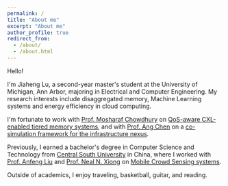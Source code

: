 ```yaml
---
permalink: /
title: "About me"
excerpt: "About me"
author_profile: true
redirect_from: 
  - /about/
  - /about.html
---
```

  
Hello!

I'm Jiaheng Lu, a second-year master's student at the University of Michigan, Ann Arbor, majoring in Electrical and Computer Engineering. My research interests include disaggregated memory, Machine Learning systems and energy efficiency in cloud computing.

I'm fortunate to work with [Prof. Mosharaf Chowdhury](https://symbioticlab.org/people/) on [QoS-aware CXL-enabled tiered memory systems](#link_to_paper), and with [Prof. Ang Chen](https://web.eecs.umich.edu/~chenang/) on a [co-simulation framework for the infrastructure nexus](#Link_to_paper).

Previously, I earned a bachelor's degree in Computer Science and Technology from [Central South University](https://en.csu.edu.cn/) in China, where I worked with [Prof. Anfeng Liu](https://scholar.google.com/citations?user=9RDpn1gAAAAJ&hl=zh-CN) and [Prof. Neal N. Xiong](https://srinfo.sulross.edu/fs/1448) on [Mobile Crowd Sensing systems](https://jiahenglu.com/research/2022-02-28-MCS).

Outside of academics, I enjoy traveling, basketball, guitar, and reading.